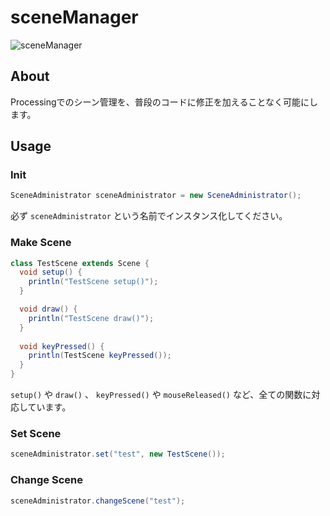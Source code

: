 # sceneManager

![sceneManager](https://gyazo.com/3c1be0d59cffd51956459afecad7c0f3.png)

## About

Processingでのシーン管理を、普段のコードに修正を加えることなく可能にします。

## Usage

### Init

```java
SceneAdministrator sceneAdministrator = new SceneAdministrator();
```

必ず `sceneAdministrator` という名前でインスタンス化してください。

### Make Scene

```java
class TestScene extends Scene {
  void setup() {
    println("TestScene setup()");
  }

  void draw() {
    println("TestScene draw()");
  }
  
  void keyPressed() {
    println(TestScene keyPressed());
  }
}
```

`setup()` や `draw()` 、 `keyPressed()` や `mouseReleased()` など、全ての関数に対応しています。

### Set Scene

```java
sceneAdministrator.set("test", new TestScene());
```

### Change Scene

```java
sceneAdministrator.changeScene("test");
```
